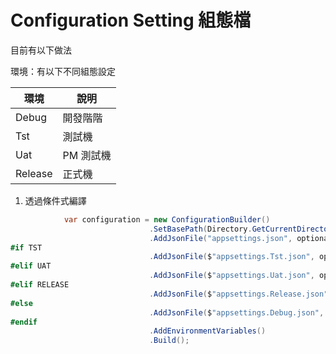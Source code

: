 # Configuration Setting 組態檔

目前有以下做法

環境：有以下不同組態設定

| 環境    | 說明      |
| ------- | --------- |
| Debug   | 開發階階  |
| Tst     | 測試機    |
| Uat     | PM 測試機 |
| Release | 正式機    |

1. 透過條件式編譯

```csharp
            var configuration = new ConfigurationBuilder()
                               .SetBasePath(Directory.GetCurrentDirectory())
                               .AddJsonFile("appsettings.json", optional : true)
#if TST
                               .AddJsonFile($"appsettings.Tst.json", optional : true)
#elif UAT
                               .AddJsonFile($"appsettings.Uat.json", optional : true)
#elif RELEASE
                               .AddJsonFile($"appsettings.Release.json", optional : true)
#else
                               .AddJsonFile($"appsettings.Debug.json", optional : true)
#endif
                               .AddEnvironmentVariables()
                               .Build();
```
